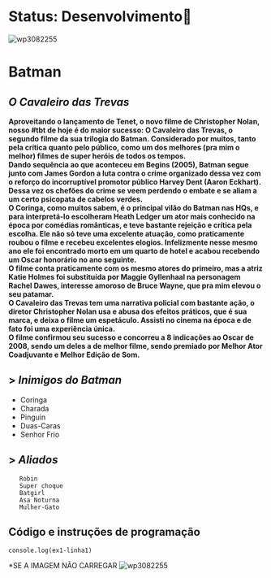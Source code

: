 <h1> Status: Desenvolvimento🦇</h1>

![wp3082255](https://user-images.githubusercontent.com/84356982/120250791-c949d580-c255-11eb-8925-5502d4e40b8c.jpg)

<h1>Batman</h1> 

*<h2>O Cavaleiro das Trevas</h2>*

**Aproveitando o lançamento de Tenet, o novo filme de Christopher Nolan, nosso #tbt de hoje é do maior sucesso: O Cavaleiro das Trevas, o segundo filme da sua trilogia do Batman.  Considerado por muitos, tanto pela crítica quanto pelo público, como um dos melhores (pra mim o melhor) filmes de super heróis de todos os tempos.
<br>Dando sequência ao que aconteceu em Begins (2005), Batman segue junto com James Gordon a luta contra o crime organizado dessa vez com o reforço do incorruptível promotor público Harvey Dent (Aaron Eckhart). Dessa vez os chefões do crime se veem perdendo o embate e se aliam a um certo psicopata de cabelos verdes.
<br>O Coringa, como muitos sabem, é o principal vilão do Batman nas HQs, e para interpretá-lo escolheram Heath Ledger um ator mais conhecido na época por comédias românticas, e teve bastante rejeição e crítica pela escolha. Ele não só teve uma excelente atuação, como praticamente roubou o filme e recebeu excelentes elogios. Infelizmente nesse mesmo ano ele foi encontrado morto em um quarto de hotel e acabou recebendo um Oscar honorário no ano seguinte.
<br>O filme conta praticamente com os mesmo atores do primeiro, mas a atriz Katie Holmes foi substituída por Maggie Gyllenhaal na personagem Rachel Dawes, interesse amoroso de Bruce Wayne, que pra mim elevou o seu patamar.
<br>O Cavaleiro das Trevas tem uma narrativa policial com bastante ação, o diretor Christopher Nolan usa e abusa dos efeitos práticos, que é sua marca, e deixa o filme um espetáculo. Assisti no cinema na época e de fato foi uma experiência única. 
<br>O filme confirmou seu sucesso e concorreu a 8 indicações ao Oscar de 2008, sendo um deles a de melhor filme, sendo premiado por Melhor Ator Coadjuvante e Melhor Edição de Som.**


## > *Inimigos do Batman*
 + Coringa
 + Charada 
 + Pinguin
 + Duas-Caras
 + Senhor Frio

## > *Aliados*
       Robin
       Super choque
       Batgirl
       Asa Noturna
       Mulher-Gato
     
     
  ## Código e instruções de programação
 `console.log(ex1-linha1)`
   

*SE A IMAGEM NÃO CARREGAR ![wp3082255](https://user-images.githubusercontent.com/84356982/120253875-f058d500-c25e-11eb-9a96-71493dee3458.jpg)
